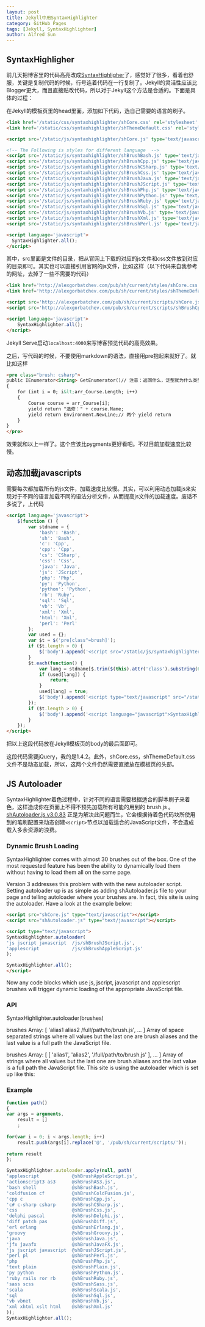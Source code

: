 ```yaml
---
layout: post
title: Jekyll中用SyntaxHighlighter
category: GitHub Pages
tags: [Jekyll, SyntaxHighlighter]
author: Alfred Sun
---
```


## SyntaxHighligher

前几天把博客里的代码高亮改成[SyntaxHighligher][1]了，感觉好了很多，看着也舒服，关键是复制代码的时候，行号连着代码在一行复制了。Jekyll的灵活性应该比Blogger更大，而且直接贴改代码，所以对于Jekyll这个方法是合适的。下面是具体的过程：

在Jekyll的模板页里的head里面，添加如下代码，选自己需要的语言的刷子。

<!--more-->

```html
<link href='/static/css/syntaxhighlighter/shCore.css' rel='stylesheet' type='text/css'/>
<link href='/static/css/syntaxhighlighter/shThemeDefault.css' rel='stylesheet' type='text/css'/>

<script src='/static/js/syntaxhighlighter/shCore.js' type='text/javascript'></script>

<!-- The Following is styles for different language  -->
<script src='/static/js/syntaxhighlighter/shBrushBash.js' type='text/javascript'></script>
<script src='/static/js/syntaxhighlighter/shBrushCpp.js' type='text/javascript'></script>
<script src='/static/js/syntaxhighlighter/shBrushCSharp.js' type='text/javascript'></script>
<script src='/static/js/syntaxhighlighter/shBrushCss.js' type='text/javascript'></script>
<script src='/static/js/syntaxhighlighter/shBrushJava.js' type='text/javascript'></script>
<script src='/static/js/syntaxhighlighter/shBrushJScript.js' type='text/javascript'></script>
<script src='/static/js/syntaxhighlighter/shBrushPhp.js' type='text/javascript'></script>
<script src='/static/js/syntaxhighlighter/shBrushPython.js' type='text/javascript'></script>
<script src='/static/js/syntaxhighlighter/shBrushRuby.js' type='text/javascript'></script>
<script src='/static/js/syntaxhighlighter/shBrushSql.js' type='text/javascript'></script>
<script src='/static/js/syntaxhighlighter/shBrushVb.js' type='text/javascript'></script>
<script src='/static/js/syntaxhighlighter/shBrushXml.js' type='text/javascript'></script>
<script src='/static/js/syntaxhighlighter/shBrushPerl.js' type='text/javascript'></script>

<script language='javascript'>
  SyntaxHighlighter.all();
</script>
```

其中，src里面是文件的目录，把从官网上下载的对应的js文件和css文件放到对应的目录即可。其实也可以直接引用官网的js文件，比如这样（以下代码来自我参考的网址，去掉了一些不需要的代码）

```html
<link href='http://alexgorbatchev.com/pub/sh/current/styles/shCore.css' rel='stylesheet' type='text/css'/>
<link href='http://alexgorbatchev.com/pub/sh/current/styles/shThemeDefault.css' rel='stylesheet' type='text/css'/>

<script src='http://alexgorbatchev.com/pub/sh/current/scripts/shCore.js' type='text/javascript'></script>
<script src='http://alexgorbatchev.com/pub/sh/current/scripts/shBrushCpp.js' type='text/javascript'></script>

<script language='javascript'>
    SyntaxHighlighter.all();
</script>
```

Jekyll Serve启动`localhost:4000`来写博客预览代码的高亮效果。

之后，写代码的时候，不要使用markdown的语法，直接用pre抱起来就好了。就比如这样

```html
<pre class="brush: csharp">
public IEnumerator<String> GetEnumerator()// 注意：返回什么，泛型就为什么类型
{
    for (int i = 0; i&lt;arr_Course.Length; i++)
    {
        Course course = arr_Course[i];
        yield return "选修：" + course.Name;
        yield return Environment.NewLine;// 两个 yield return
    }
}
</pre>
```

效果就和以上一样了。这个应该比pygments更好看吧。不过目前加载速度比较慢。

## 动态加载javascripts

需要每次都加载所有的js文件，加载速度比较慢。其实，可以利用动态加载js来实现对于不同的语言加载不同的语法分析文件，从而提高js文件的加载速度。废话不多说了，上代码

```html
<script language='javascript'>
    $(function () {
        var stdname = {
            'bash': 'Bash',
            'sh': 'Bash',
            'c': 'Cpp',
            'cpp': 'Cpp',
            'cs': 'CSharp',
            'css': 'Css',
            'java': 'Java',
            'js': 'JScript',
            'php': 'Php',
            'py': 'Python',
            'python': 'Python',
            'rb': 'Ruby',
            'sql': 'Sql',
            'vb': 'Vb',
            'xml': 'Xml',
            'html': 'Xml',
            'perl': 'Perl'
        };
        var used = {};
        var $t = $('pre[class^=brush]');
        if ($t.length > 0) {
            $('body').append('<script src="/static/js/syntaxhighlighter/shCore.js" type="text/javascript"></script>');
        }
        $t.each(function() {
            var lang = stdname[$.trim($(this).attr('class').substring(6))];
            if (used[lang]) {
                return;
            }
            used[lang] = true;
            $('body').append('<script type="text/javascript" src="/static/js/syntaxhighlighter/shBrush' + lang + '.js"></script>');
        });
        if ($t.length > 0) {
            $('body').append('<script language="javascript">SyntaxHighlighter.all();</script>');
        }
    });
</script>
```

把以上这段代码放在Jekyll模板页的body的最后面即可。

这段代码需要jQuery，我的是1.4.2。此外，shCore.css，shThemeDefault.css文件不是动态加载，所以，这两个文件仍然需要直接放在模板页的头部。

## JS Autoloader

SyntaxHighlighter着色过程中，针对不同的语言需要根据适合的脚本刷子来着色，这样造成你在页面上不得不预先加载所有可能的用到的 brush.js 。 [shAutoloader.js v3.0.83][2] 正是为解决此问题而生，它会根据待着色代码块所使用到的笔刷配置来动态创建`<script>`节点以加载适合的JavaScript文件，不会造成载入多余资源的浪费。

### Dynamic Brush Loading

SyntaxHighlighter comes with almost 30 brushes out of the box. One of the most requested feature has been the ability to dynamically load them without having to load them all on the same page.

Version 3 addresses this problem with with the new autoloader script. Setting autoloader up is as simple as adding shAutoloader.js file to your page and telling autoloader where your brushes are. In fact, this site is using the autoloader. Have a look at the example below:

```html
<script src="shCore.js" type="text/javascript"></script>
<script src="shAutoloader.js" type="text/javascript"></script>

<script type="text/javascript">
SyntaxHighlighter.autoloader(
'js jscript javascript  /js/shBrushJScript.js',
'applescript            /js/shBrushAppleScript.js'
);

SyntaxHighlighter.all();
</script>
```

Now any code blocks which use js, jscript, javascript and applescript brushes will trigger dynamic loading of the appropriate JavaScript file.

### API

SyntaxHighlighter.autoloader(brushes)

brushes
	Array: [ 'alias1 alias2 /full/path/to/brush.js', ... ]
Array of space separated strings where all values but the last one are brush aliases and the last value is a full path the JavaScript file.

brushes
	Array: [ [ 'alias1', 'alias2', '/full/path/to/brush.js' ], ... ]
Array of strings where all values but the last one are brush aliases and the last value is a full path the JavaScript file.
This site is using the autoloader which is set up like this:

### Example

```javascript
function path()
{
var args = arguments,
	result = []
	;
	 
for(var i = 0; i < args.length; i++)
	result.push(args[i].replace('@', '/pub/sh/current/scripts/'));
	 
return result
};

SyntaxHighlighter.autoloader.apply(null, path(
'applescript            @shBrushAppleScript.js',
'actionscript3 as3      @shBrushAS3.js',
'bash shell             @shBrushBash.js',
'coldfusion cf          @shBrushColdFusion.js',
'cpp c                  @shBrushCpp.js',
'c# c-sharp csharp      @shBrushCSharp.js',
'css                    @shBrushCss.js',
'delphi pascal          @shBrushDelphi.js',
'diff patch pas         @shBrushDiff.js',
'erl erlang             @shBrushErlang.js',
'groovy                 @shBrushGroovy.js',
'java                   @shBrushJava.js',
'jfx javafx             @shBrushJavaFX.js',
'js jscript javascript  @shBrushJScript.js',
'perl pl                @shBrushPerl.js',
'php                    @shBrushPhp.js',
'text plain             @shBrushPlain.js',
'py python              @shBrushPython.js',
'ruby rails ror rb      @shBrushRuby.js',
'sass scss              @shBrushSass.js',
'scala                  @shBrushScala.js',
'sql                    @shBrushSql.js',
'vb vbnet               @shBrushVb.js',
'xml xhtml xslt html    @shBrushXml.js'
));
SyntaxHighlighter.all();
```



[1]: http://alexgorbatchev.com/SyntaxHighlighter
[2]: http://alexgorbatchev.com/SyntaxHighlighter/manual/api/autoloader.html
